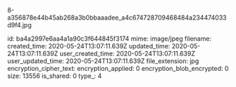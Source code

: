 8-a356878e44b45ab268a3b0bbaaadee_a4c674728709468484a234474033d9f4.jpg

id: ba4a2997e6aa4a1a90c3f644845f3174
mime: image/jpeg
filename: 
created_time: 2020-05-24T13:07:11.639Z
updated_time: 2020-05-24T13:07:11.639Z
user_created_time: 2020-05-24T13:07:11.639Z
user_updated_time: 2020-05-24T13:07:11.639Z
file_extension: jpg
encryption_cipher_text: 
encryption_applied: 0
encryption_blob_encrypted: 0
size: 13556
is_shared: 0
type_: 4
